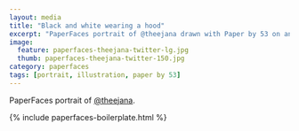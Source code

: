 ```yaml
---
layout: media
title: "Black and white wearing a hood"
excerpt: "PaperFaces portrait of @theejana drawn with Paper by 53 on an iPad."
image: 
  feature: paperfaces-theejana-twitter-lg.jpg
  thumb: paperfaces-theejana-twitter-150.jpg
category: paperfaces
tags: [portrait, illustration, paper by 53]
---
```


PaperFaces portrait of [@theejana](http://twitter.com/theejana).

{% include paperfaces-boilerplate.html %}